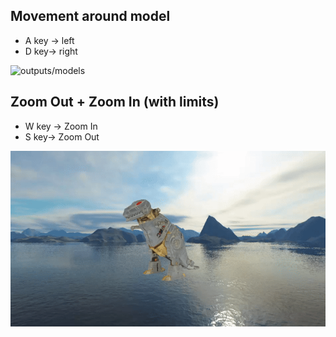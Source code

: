 ## Movement around model

- A key -> left 
- D key-> right

![outputs/models](outputs/circularMovement.gif)

## Zoom Out + Zoom In (with limits)

- W key -> Zoom In
- S key-> Zoom Out

![outputs/models](outputs/zoom.gif)


